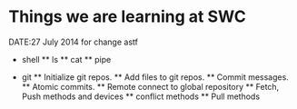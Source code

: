 Things we are learning at SWC
=============================
DATE:27 July 2014 for change astf

* shell
** ls
** cat
** pipe

* git
** Initialize git repos.
** Add files to git repos.
** Commit messages.
** Atomic commits.
** Remote connect to global repository
** Fetch, Push methods and devices
** conflict  methods
** Pull methods


